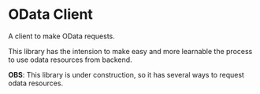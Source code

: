 # OData Client

A client to make OData requests.

This library has the intension to make easy and more learnable the process to use odata resources from backend.

**OBS**: This library is under construction, so it has several ways to request odata resources.
